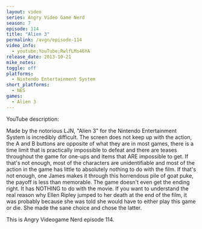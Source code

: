 ```yaml
---
layout: video
series: Angry Video Game Nerd
season: 7
episode: 114
title: "Alien 3"
permalink: /avgn/episode-114
video_info:
  - youtube;YouTube;RwlfLMs46YA
release_date: 2013-10-21
mike_notes:
toggle: off
platforms:
  - Nintendo Entertainment System
short_platforms:
  - NES
games:
  - Alien 3
---
```


<p class="yt-description">YouTube description:</p>

Made by the notorious LJN, "Alien 3" for the Nintendo Entertainment System is incredibly difficult. The screen does not keep up with the action,  the A and B buttons are opposite of what they are in most games,  there is a time limit that is practically impossible to defeat and there are teases throughout the game for one-ups and items that  ARE impossible to get. If that's not enough, most of the characters are unidentifiable and most of the action in the game has little to absolutely nothing to do with the film. If that's not enough,  one James makes it through this horrendous pile of goat puke,  the payoff is less than memorable. The game doesn't even get the ending right.  It has NOTHING to do with the movie. If you want to understand the real reason why Ellen Ripley jumped to her death at the end of the film,  it was probably because she was told she would have to either play this game or die. She made the sane choice and chose the latter.

This is Angry Videogame Nerd episode 114.